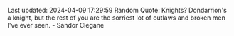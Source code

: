Last updated: 2024-04-09 17:29:59
Random Quote: Knights?  Dondarrion's a knight, but the rest of you are the sorriest lot of outlaws and broken men I've ever seen.  -  Sandor Clegane